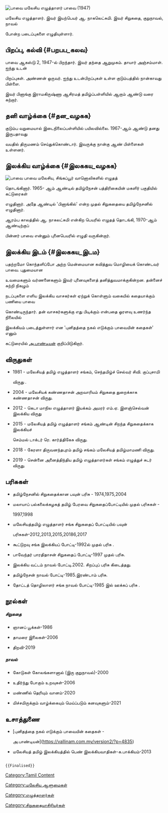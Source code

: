 ![*பாவை மலேசிய எழுத்தாளர்*](பாவை.jpg "பாவை மலேசிய எழுத்தாளர்") பாவை (1947)
மலேசிய எழுத்தாளர். இவர் இயற்பெயர் ஆ. நாகலெட்சுமி. இவர் சிறுகதை, குறுநாவல், நாவல்
போன்ற படைப்புகளை எழுதியுள்ளார்.

## பிறப்பு, கல்வி {#பறபப_கலவ}

பாவை ஆகஸ்டு 2, 1947-ல் பிறந்தார். இவர் தந்தை ஆறுமுகம். தாயார் அஞ்சம்மாள். ஐந்து உடன்
பிறப்புகள். அண்ணன் ஒருவர். ஐந்து உடன்பிறப்புகள் உள்ள குடும்பத்தில் நான்காவது பிள்ளை.
இவர் பினாங்கு இராமகிருஷ்ணா ஆசிரமத் தமிழ்ப்பள்ளியில் ஆறாம் ஆண்டு வரை கற்றார்.

## தனி வாழ்க்கை {#தன_வழகக}

குடும்ப வறுமையால் இடைநிலைப்பள்ளியில் பயிலவில்லை. 1967-ஆம் ஆண்டு தனது இருபதாவது
வயதில் திருமணம் செய்துக்கொண்டார். இவருக்கு நான்கு ஆண் பிள்ளைகள் உள்ளனர்.

## இலக்கிய வாழ்க்கை {#இலககய_வழகக}

![*பாவை* ](பாவை.1.jpg "பாவை ") பாவை மலேசிய, சிங்கப்பூர் வானொலிகளில் எழுதத்
தொடங்கினார். 1965- ஆம் ஆண்டில் தமிழ்நேசன் பத்திரிகையின் மகளிர் பகுதியில் கட்டுரைகள்
எழுதினார். அதே ஆண்டில் \'பினாங்கில்\' என்ற முதல் சிறுகதையை தமிழ்நேசனில் எழுதினார்.

ஆரம்ப காலத்தில் ஆ. நாகலட்சுமி என்கிற பெயரில் எழுதத் தொடங்கி, 1970-ஆம் ஆண்டிற்குப்
பின்னர் பாவை என்னும் புனைபெயரில் எழுதி வருகின்றார்.

## இலக்கிய இடம் {#இலககய_இடம}

பதற்றமோ கொந்தளிப்போ அற்ற மென்மையான கவித்துவ மொழியைக் கொண்டவர் பாவை. புதுமையான
உவமைகளும் வர்ணனைகளும் இவர் புனைவுகளைத் தனித்துவமாக்குகின்றன. தன்னைச் சுற்றி நிகழும்
நடப்புகளை எளிய இலக்கிய வாசகர்கள் ஏற்றுக் கொள்ளும் வகையில் கதையாக்கும் பணியை பாவை
கொண்டிருந்தார். தன் வாசகர்களுக்கு எது பிடிக்கும் என்பதை ஓரளவு உணர்ந்த நிலையில்
இலக்கியம் படைத்துள்ளார் என \'புனிதத்தை நகல் எடுக்கும் பாவையின் கதைகள்\' எனும்
கட்டுரையில் [அ.பாண்டியன்](அ.பாண்டியன் "wikilink") குறிப்பிடுகிறார்.

## விருதுகள்

-   1981 - மலேசியத் தமிழ் எழுத்தாளர் சங்கம், செந்தமிழ்ச் செல்வர் சிவி. குப்புசாமி
    விருது .
-   2004 - மலேசியக் கண்ணதாசன் அறவாரியம் சிறுகதை துறைக்காக கண்ணதாசன் விருது.
-   2012 - கெடா மாநில எழுத்தாளர் இயக்கம் அமரர் எம்.ஏ. இளஞ்செல்வன் இலக்கிய விருது
-   2015 - மலேசியத் தமிழ் எழுத்தாளர் சங்கம் ஆண்டின் சிறந்த சிறுகதைக்காக இலக்கியச்
    செம்மல் டாக்டர் ரெ. கார்த்திகேசு விருது.
-   2018 - கேரளா திருவனந்தபுரம் தமிழ் சங்கம் மலேசியத் தமிழ்மாமணி விருது.
-   2019 - சென்னை அனைத்திந்திய தமிழ் எழுத்தாளர்கள் சங்கம் எழுத்துச் சுடர் விருது.

## பரிசுகள்

-   தமிழ்நேசனில் சிறுகதைக்கான பவுன் பரிசு - 1974,1975,2004
-   மலாயாப் பல்கலைக்கழகத் தமிழ் பேரவை சிறுகதைப்போட்டியில் முதல் பரிசுகள் -
    1997,1998
-   மலேசியத்தமிழ் எழுத்தாளர் சங்க சிறுகதைப் போட்டியில் பவுன்
    பரிசுகள்-2012,2013,2015,20186,2017
-   கூட்டுறவு சங்க இலக்கியப் போட்டி-1992ல் முதல் பரிசு .
-   பாவேந்தர் பாரதிதாசன் சிறுகதைப் போட்டி-1997 முதல் பரிசு.
-   இலக்கிய வட்டம் நாவல் போட்டி.2002. சிறப்புப் பரிசு கிடைத்தது.
-   தமிழ்நேசன் நாவல் போட்டி-1985.இரண்டாம் பரிசு.
-   தோட்டத் தொழிலாளர் சங்க நாவல் போட்டி-1985 இல் ஊக்கப் பரிசு .

## நூல்கள்

##### சிறுகதை

-   ஞானப் பூக்கள்-1986
-   தாமரை இலைகள்-2006
-   திறவி-2019

##### நாவல்

-   கோடுகள் கோலங்களானால் (இரு குறுநாவல்)-2000
-   உதிர்ந்து போகும் உறவுகள்-2006
-   மண்ணில் தெரியும் வானம்-2020
-   மிச்சமிருக்கும் வாழ்க்கையும் மெய்ப்படும் கனவுகளும்-2021

## உசாத்துணை

-   [புனிதத்தை நகல் எடுக்கும் பாவையின் கதைகள் -
    அ.பாண்டியன்](https://vallinam.com.my/version2/?p=4835)
-   மலேசியத் தமிழ் இலக்கியத்தில் பெண் இலக்கியவாதிகள்-க.பாக்கியம்-2013

```{=mediawiki}
{{Finalised}}
```
[Category:Tamil Content](Category:Tamil_Content "wikilink")
[Category:மலேசிய ஆளுமைகள்](Category:மலேசிய_ஆளுமைகள் "wikilink")
[Category:எழுத்தாளர்கள்](Category:எழுத்தாளர்கள் "wikilink")
[Category:சிறுகதையாசிரியர்கள்](Category:சிறுகதையாசிரியர்கள் "wikilink")
